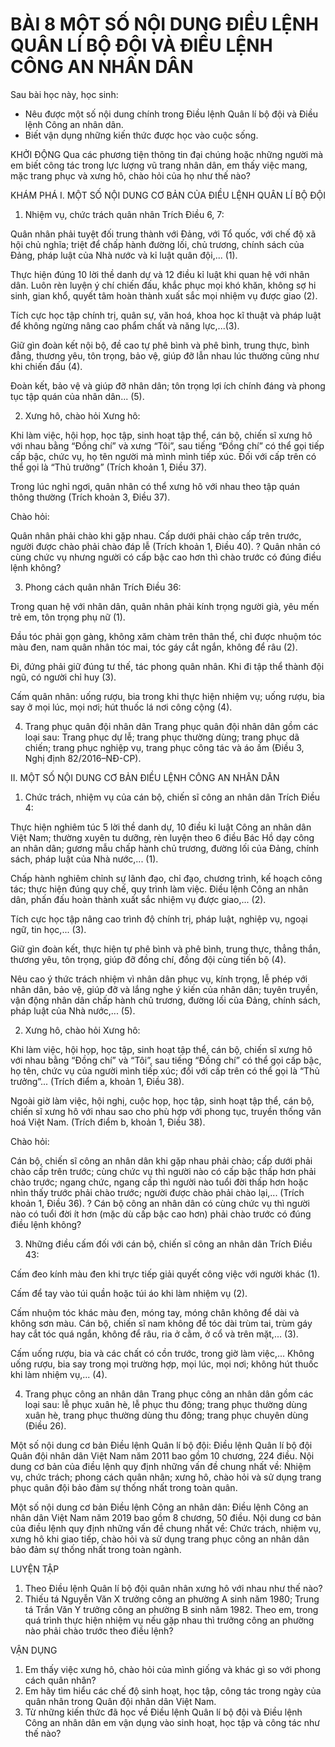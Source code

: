 # BÀI 8 MỘT SỐ NỘI DUNG ĐIỀU LỆNH QUÂN LÍ BỘ ĐỘI VÀ ĐIỀU LỆNH CÔNG AN NHÂN DÂN

Sau bài học này, học sinh:
* Nêu được một số nội dung chính trong Điều lệnh Quân lí bộ đội và Điều lệnh Công an nhân dân.
* Biết vận dụng những kiến thức được học vào cuộc sống.

KHỞI ĐỘNG
Qua các phương tiện thông tin đại chúng hoặc những người mà em biết công tác trong lực lượng vũ trang nhân dân, em thấy việc mang, mặc trang phục và xưng hô, chào hỏi của họ như thế nào?

KHÁM PHÁ
I. MỘT SỐ NỘI DUNG CƠ BẢN CỦA ĐIỀU LỆNH QUÂN LÍ BỘ ĐỘI
1. Nhiệm vụ, chức trách quân nhân
Trích Điều 6, 7:

Quân nhân phải tuyệt đối trung thành với Đảng, với Tổ quốc, với chế độ xã hội chủ nghĩa; triệt để chấp hành đường lối, chủ trương, chính sách của Đảng, pháp luật của Nhà nước và kỉ luật quân đội,... (1).

Thực hiện đúng 10 lời thề danh dự và 12 điều kỉ luật khi quan hệ với nhân dân. Luôn rèn luyện ý chí chiến đấu, khắc phục mọi khó khăn, không sợ hi sinh, gian khổ, quyết tâm hoàn thành xuất sắc mọi nhiệm vụ được giao (2).

Tích cực học tập chính trị, quân sự, văn hoá, khoa học kĩ thuật và pháp luật để không ngừng nâng cao phẩm chất và năng lực,...(3).

Giữ gìn đoàn kết nội bộ, đề cao tự phê bình và phê bình, trung thực, bình đẳng, thương yêu, tôn trọng, bảo vệ, giúp đỡ lẫn nhau lúc thường cũng như khi chiến đấu (4).

Đoàn kết, bảo vệ và giúp đỡ nhân dân; tôn trọng lợi ích chính đáng và phong tục tập quán của nhân dân... (5).

2. Xưng hô, chào hỏi
Xưng hô:

Khi làm việc, hội họp, học tập, sinh hoạt tập thể, cán bộ, chiến sĩ xưng hô với nhau bằng “Đồng chí” và xưng “Tôi”, sau tiếng “Đồng chí” có thể gọi tiếp cấp bậc, chức vụ, họ tên người mà mình mình tiếp xúc. Đối với cấp trên có thể gọi là “Thủ trưởng” (Trích khoản 1, Điều 37).

Trong lúc nghỉ ngơi, quân nhân có thể xưng hô với nhau theo tập quán thông thường (Trích khoản 3, Điều 37).

Chào hỏi:

Quân nhân phải chào khi gặp nhau. Cấp dưới phải chào cấp trên trước, người được chào phải chào đáp lễ (Trích khoản 1, Điều 40).
? Quân nhân có cùng chức vụ nhưng người có cấp bậc cao hơn thì chào trước có đúng điều lệnh không?

3. Phong cách quân nhân
Trích Điều 36:

Trong quan hệ với nhân dân, quân nhân phải kính trọng người già, yêu mến trẻ em, tôn trọng phụ nữ (1).

Đầu tóc phải gọn gàng, không xăm chàm trên thân thể, chỉ được nhuộm tóc màu đen, nam quân nhân tóc mai, tóc gáy cắt ngắn, không để râu (2).

Đi, đứng phải giữ đúng tư thế, tác phong quân nhân. Khi đi tập thể thành đội ngũ, có người chỉ huy (3).

Cấm quân nhân: uống rượu, bia trong khi thực hiện nhiệm vụ; uống rượu, bia say ở mọi lúc, mọi nơi; hút thuốc lá nơi công cộng (4).

4. Trang phục quân đội nhân dân
Trang phục quân đội nhân dân gồm các loại sau: Trang phục dự lễ; trang phục thường dùng; trang phục dã chiến; trang phục nghiệp vụ, trang phục công tác và áo ấm (Điều 3, Nghị định 82/2016–NĐ-CP).

II. MỘT SỐ NỘI DUNG CƠ BẢN ĐIỀU LỆNH CÔNG AN NHÂN DÂN
1. Chức trách, nhiệm vụ của cán bộ, chiến sĩ công an nhân dân
Trích Điều 4:

Thực hiện nghiêm túc 5 lời thề danh dự, 10 điều kỉ luật Công an nhân dân Việt Nam; thường xuyên tu dưỡng, rèn luyện theo 6 điều Bác Hồ dạy công an nhân dân; gương mẫu chấp hành chủ trương, đường lối của Đảng, chính sách, pháp luật của Nhà nước,... (1).

Chấp hành nghiêm chỉnh sự lãnh đạo, chỉ đạo, chương trình, kế hoạch công tác; thực hiện đúng quy chế, quy trình làm việc. Điều lệnh Công an nhân dân, phấn đấu hoàn thành xuất sắc nhiệm vụ được giao,... (2).

Tích cực học tập nâng cao trình độ chính trị, pháp luật, nghiệp vụ, ngoại ngữ, tin học,... (3).

Giữ gìn đoàn kết, thực hiện tự phê bình và phê bình, trung thực, thẳng thắn, thương yêu, tôn trọng, giúp đỡ đồng chí, đồng đội cùng tiến bộ (4).

Nêu cao ý thức trách nhiệm vì nhân dân phục vụ, kính trọng, lễ phép với nhân dân, bảo vệ, giúp đỡ và lắng nghe ý kiến của nhân dân; tuyên truyền, vận động nhân dân chấp hành chủ trương, đường lối của Đảng, chính sách, pháp luật của Nhà nước,... (5).

2. Xưng hô, chào hỏi
Xưng hô:

Khi làm việc, hội họp, học tập, sinh hoạt tập thể, cán bộ, chiến sĩ xưng hô với nhau bằng “Đồng chí” và “Tôi”, sau tiếng “Đồng chí” có thể gọi cấp bậc, họ tên, chức vụ của người mình tiếp xúc; đối với cấp trên có thể gọi là “Thủ trưởng”... (Trích điểm a, khoản 1, Điều 38).

Ngoài giờ làm việc, hội nghị, cuộc họp, học tập, sinh hoạt tập thể, cán bộ, chiến sĩ xưng hô với nhau sao cho phù hợp với phong tục, truyền thống văn hoá Việt Nam. (Trích điểm b, khoản 1, Điều 38).

Chào hỏi:

Cán bộ, chiến sĩ công an nhân dân khi gặp nhau phải chào; cấp dưới phải chào cấp trên trước; cùng chức vụ thì người nào có cấp bậc thấp hơn phải chào trước; ngang chức, ngang cấp thì người nào tuổi đời thấp hơn hoặc nhìn thấy trước phải chào trước; người được chào phải chào lại,... (Trích khoản 1, Điều 36).
? Cán bộ công an nhân dân có cùng chức vụ thì người nào có tuổi đời ít hơn (mặc dù cấp bậc cao hơn) phải chào trước có đúng điều lệnh không?

3. Những điều cấm đối với cán bộ, chiến sĩ công an nhân dân
Trích Điều 43:

Cấm đeo kính màu đen khi trực tiếp giải quyết công việc với người khác (1).

Cấm để tay vào túi quần hoặc túi áo khi làm nhiệm vụ (2).

Cấm nhuộm tóc khác màu đen, móng tay, móng chân không để dài và không sơn màu. Cán bộ, chiến sĩ nam không để tóc dài trùm tai, trùm gáy hay cắt tóc quá ngắn, không để râu, ria ở cằm, ở cổ và trên mặt,... (3).

Cấm uống rượu, bia và các chất có cồn trước, trong giờ làm việc,... Không uống rượu, bia say trong mọi trường hợp, mọi lúc, mọi nơi; không hút thuốc khi làm nhiệm vụ,... (4).

4. Trang phục công an nhân dân
Trang phục công an nhân dân gồm các loại sau: lễ phục xuân hè, lễ phục thu đông; trang phục thường dùng xuân hè, trang phục thường dùng thu đông; trang phục chuyên dùng (Điều 26).

Một số nội dung cơ bản Điều lệnh Quân lí bộ đội:
Điều lệnh Quân lí bộ đội Quân đội nhân dân Việt Nam năm 2011 bao gồm 10 chương, 224 điều. Nội dung cơ bản của điều lệnh quy định những vấn đề chung nhất về: Nhiệm vụ, chức trách; phong cách quân nhân; xưng hô, chào hỏi và sử dụng trang phục quân đội bảo đảm sự thống nhất trong toàn quân.

Một số nội dung cơ bản Điều lệnh Công an nhân dân:
Điều lệnh Công an nhân dân Việt Nam năm 2019 bao gồm 8 chương, 50 điều. Nội dung cơ bản của điều lệnh quy định những vấn đề chung nhất về: Chức trách, nhiệm vụ, xưng hô khi giao tiếp, chào hỏi và sử dụng trang phục công an nhân dân bảo đảm sự thống nhất trong toàn ngành.

LUYỆN TẬP
1. Theo Điều lệnh Quân lí bộ đội quân nhân xưng hô với nhau như thế nào?
2. Thiếu tá Nguyễn Văn X trưởng công an phường A sinh năm 1980; Trung tá Trần Văn Y trưởng công an phường B sinh năm 1982. Theo em, trong quá trình thực hiện nhiệm vụ nếu gặp nhau thì trưởng công an phường nào phải chào trước theo điều lệnh?

VẬN DỤNG
1. Em thấy việc xưng hô, chào hỏi của mình giống và khác gì so với phong cách quân nhân?
2. Em hãy tìm hiểu các chế độ sinh hoạt, học tập, công tác trong ngày của quân nhân trong Quân đội nhân dân Việt Nam.
3. Từ những kiến thức đã học về Điều lệnh Quân lí bộ đội và Điều lệnh Công an nhân dân em vận dụng vào sinh hoạt, học tập và công tác như thế nào?
